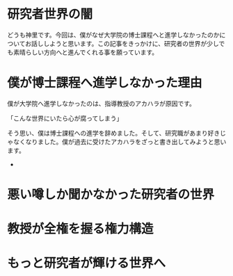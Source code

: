 # 研究者世界の闇
どうも神里です。今回は、僕がなぜ大学院の博士課程へと進学しなかったのかについてお話ししようと思います。この記事をきっかけに、研究者の世界が少しでも素晴らしい方向へと進んでくれる事を願っています。

# 僕が博士課程へ進学しなかった理由
僕が大学院へ進学しなかったのは、指導教授のアカハラが原因です。

「こんな世界にいたら心が腐ってしまう」

そう思い、僕は博士課程への進学を辞めました。そして、研究職があまり好きじゃなくなりました。僕が過去に受けたアカハラをざっと書き出してみようと思います。

- 

# 悪い噂しか聞かなかった研究者の世界

# 教授が全権を握る権力構造

# もっと研究者が輝ける世界へ
